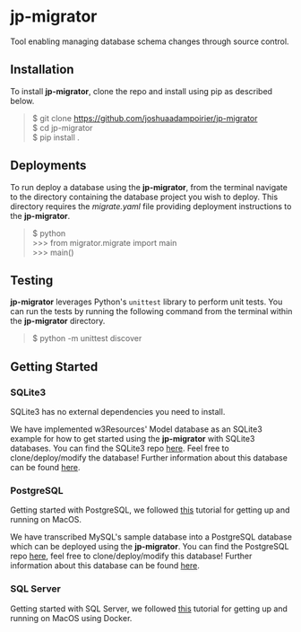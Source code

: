 # jp-migrator
Tool enabling managing database schema changes through source control.

## Installation 
To install **jp-migrator**, clone the repo and install using pip as described 
below.

> $ git clone https://github.com/joshuaadampoirier/jp-migrator  
> $ cd jp-migrator  
> $ pip install .

## Deployments 
To run deploy a database using the **jp-migrator**, from the terminal navigate 
to the directory containing the database project you wish to deploy. This 
directory requires the *migrate.yaml* file providing deployment instructions to 
the **jp-migrator**.

> $ python  
> \>\>\>   from migrator.migrate import main  
> \>\>\>   main()

## Testing 
**jp-migrator** leverages Python's `unittest` library to perform unit tests. You
can run the tests by running the following command from the terminal within the 
**jp-migrator** directory.

> $ python -m unittest discover 

## Getting Started 

### SQLite3 
SQLite3 has no external dependencies you need to install. 

We have implemented w3Resources' Model database as an SQLite3 example 
for how to get started using the **jp-migrator** with SQLite3 databases. You can 
find the SQLite3 repo [here](https://github.com/joshuaadampoirier/w3resourceModel). Feel 
free to clone/deploy/modify the database! Further information about this 
database can be found [here](https://www.w3resource.com/sql/sql-table.php).

### PostgreSQL 
Getting started with PostgreSQL, we followed [this](https://www.codementor.io/@engineerapart/getting-started-with-postgresql-on-mac-osx-are8jcopb) tutorial for getting up 
and running on MacOS. 

We have transcribed MySQL's sample database into a PostgreSQL database which can 
be deployed using the **jp-migrator**. You can find the PostgreSQL repo 
[here](https://github.com/joshuaadampoirier/ClassicModels), feel free to 
clone/deploy/modify this database! Further information about this database can 
be found [here](https://www.mysqltutorial.org/mysql-sample-database.aspx).

### SQL Server 
Getting started with SQL Server, we followed [this](https://adamwilbert.com/blog/2018/3/26/get-started-with-sql-server-on-macos-complete-with-a-native-gui) tutorial for 
getting up and running on MacOS using Docker.